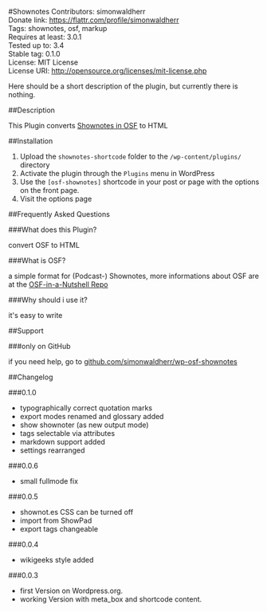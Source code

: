 #Shownotes
Contributors: simonwaldherr  
Donate link: https://flattr.com/profile/simonwaldherr  
Tags: shownotes, osf, markup  
Requires at least: 3.0.1  
Tested up to: 3.4  
Stable tag: 0.1.0  
License: MIT License  
License URI: http://opensource.org/licenses/mit-license.php  

Here should be a short description of the plugin, but currently there is nothing.

##Description

This Plugin converts <a href="https://github.com/shownotes/OSF-in-a-Nutshell/blob/master/OSF-in-a-Nutshell.md">Shownotes in OSF</a> to HTML

##Installation

1. Upload the `shownotes-shortcode` folder to the `/wp-content/plugins/` directory
2. Activate the plugin through the `Plugins` menu in WordPress
3. Use the `[osf-shownotes]` shortcode in your post or page with the options on the front page.
4. Visit the options page

##Frequently Asked Questions

###What does this Plugin?

convert OSF to HTML

###What is OSF?

a simple format for (Podcast-) Shownotes, more informations about OSF are at the <a href="https://github.com/shownotes/OSF-in-a-Nutshell/blob/master/OSF-in-a-Nutshell.md">OSF-in-a-Nutshell Repo</a>

###Why should i use it?

it's easy to write

##Support

###only on GitHub

if you need help, go to <a href="https://github.com/SimonWaldherr/wp-osf-shownotes/issues">github.com/simonwaldherr/wp-osf-shownotes</a>

##Changelog

###0.1.0
* typographically correct quotation marks
* export modes renamed and glossary added
* show shownoter (as new output mode)
* tags selectable via attributes
* markdown support added
* settings rearranged

###0.0.6
* small fullmode fix

###0.0.5
* shownot.es CSS can be turned off
* import from ShowPad
* export tags changeable

###0.0.4
* wikigeeks style added

###0.0.3
* first Version on Wordpress.org.
* working Version with meta_box and shortcode content.